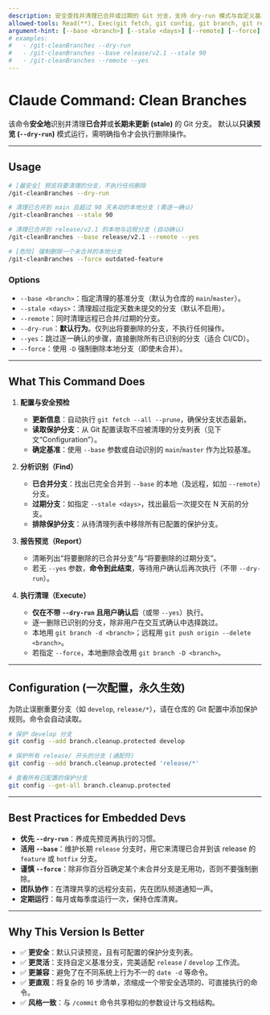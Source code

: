 ```yaml
---
description: 安全查找并清理已合并或过期的 Git 分支，支持 dry-run 模式与自定义基准/保护分支
allowed-tools: Read(**), Exec(git fetch, git config, git branch, git remote, git push, git for-each-ref, git log), Write()
argument-hint: [--base <branch>] [--stale <days>] [--remote] [--force] [--dry-run] [--yes]
# examples:
#   - /git-cleanBranches --dry-run
#   - /git-cleanBranches --base release/v2.1 --stale 90
#   - /git-cleanBranches --remote --yes
---
```


# Claude Command: Clean Branches

该命令**安全地**识别并清理**已合并**或**长期未更新 (stale)** 的 Git 分支。
默认以**只读预览 (`--dry-run`)** 模式运行，需明确指令才会执行删除操作。

---

## Usage

```bash
# [最安全] 预览将要清理的分支，不执行任何删除
/git-cleanBranches --dry-run

# 清理已合并到 main 且超过 90 天未动的本地分支 (需逐一确认)
/git-cleanBranches --stale 90

# 清理已合并到 release/v2.1 的本地与远程分支 (自动确认)
/git-cleanBranches --base release/v2.1 --remote --yes

# [危险] 强制删除一个未合并的本地分支
/git-cleanBranches --force outdated-feature
```

### Options
- `--base <branch>`：指定清理的基准分支（默认为仓库的 `main`/`master`）。
- `--stale <days>`：清理超过指定天数未提交的分支（默认不启用）。
- `--remote`：同时清理远程已合并/过期的分支。
- `--dry-run`：**默认行为**。仅列出将要删除的分支，不执行任何操作。
- `--yes`：跳过逐一确认的步骤，直接删除所有已识别的分支（适合 CI/CD）。
- `--force`：使用 `-D` 强制删除本地分支（即使未合并）。

---

## What This Command Does

1. **配置与安全预检**
   - **更新信息**：自动执行 `git fetch --all --prune`，确保分支状态最新。
   - **读取保护分支**：从 Git 配置读取不应被清理的分支列表（见下文“Configuration”）。
   - **确定基准**：使用 `--base` 参数或自动识别的 `main`/`master` 作为比较基准。

2. **分析识别（Find）**
   - **已合并分支**：找出已完全合并到 `--base` 的本地（及远程，如加 `--remote`）分支。
   - **过期分支**：如指定 `--stale <days>`，找出最后一次提交在 N 天前的分支。
   - **排除保护分支**：从待清理列表中移除所有已配置的保护分支。

3. **报告预览（Report）**
   - 清晰列出“将要删除的已合并分支”与“将要删除的过期分支”。
   - 若无 `--yes` 参数，**命令到此结束**，等待用户确认后再次执行（不带 `--dry-run`）。

4. **执行清理（Execute）**
   - **仅在不带 `--dry-run` 且用户确认后**（或带 `--yes`）执行。
   - 逐一删除已识别的分支，除非用户在交互式确认中选择跳过。
   - 本地用 `git branch -d <branch>`；远程用 `git push origin --delete <branch>`。
   - 若指定 `--force`，本地删除会改用 `git branch -D <branch>`。

---

## Configuration (一次配置，永久生效)

为防止误删重要分支（如 `develop`, `release/*`），请在仓库的 Git 配置中添加保护规则。命令会自动读取。

```bash
# 保护 develop 分支
git config --add branch.cleanup.protected develop

# 保护所有 release/ 开头的分支 (通配符)
git config --add branch.cleanup.protected 'release/*'

# 查看所有已配置的保护分支
git config --get-all branch.cleanup.protected
```

---

## Best Practices for Embedded Devs

- **优先 `--dry-run`**：养成先预览再执行的习惯。
- **活用 `--base`**：维护长期 `release` 分支时，用它来清理已合并到该 release 的 `feature` 或 `hotfix` 分支。
- **谨慎 `--force`**：除非你百分百确定某个未合并分支是无用功，否则不要强制删除。
- **团队协作**：在清理共享的远程分支前，先在团队频道通知一声。
- **定期运行**：每月或每季度运行一次，保持仓库清爽。

---

## Why This Version Is Better

- ✅ **更安全**：默认只读预览，且有可配置的保护分支列表。
- ✅ **更灵活**：支持自定义基准分支，完美适配 `release` / `develop` 工作流。
- ✅ **更兼容**：避免了在不同系统上行为不一的 `date -d` 等命令。
- ✅ **更直观**：将复杂的 16 步清单，浓缩成一个带安全选项的、可直接执行的命令。
- ✅ **风格一致**：与 `/commit` 命令共享相似的参数设计与文档结构。